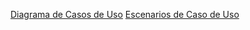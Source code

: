 [Diagrama de Casos de Uso](diagramas_de_casos_de_uso.md)
[Escenarios de Caso de Uso](escenarios_de_casos_de_uso.md)
